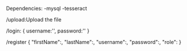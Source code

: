 Dependencies:
  -mysql
  -tesseract

/upload:Upload the file


/login:
{
   username:'',
   password:''
}

/register
{
    "firstName":,
    "lastName":,
    "username":,
    "password":,
    "role":
}
  
